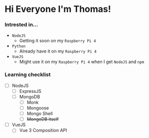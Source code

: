 # Hi Everyone I'm Thomas!

### Intrested in...
* ```NodeJS```
  * Getting it soon on my ``` Raspberry Pi 4 ```
* ```Python```
  * Already have it on my ``` Raspberry Pi 4 ```
 * ```VueJS```
    * Might use it on my ``` Raspberry Pi 4 ``` when I get ```NodeJS``` and ```npm```
    
### Learning checklist
* [ ] NodeJS
  * [ ] ExpressJS
  * [ ] MongoDB
    * [ ] Monk
    * [ ] Mongoose 
    * [ ] Mongo Shell
    * [ ] ~~MongoDB itself~~
 * [ ] VueJS
    * [ ] Vue 3 Composition API
